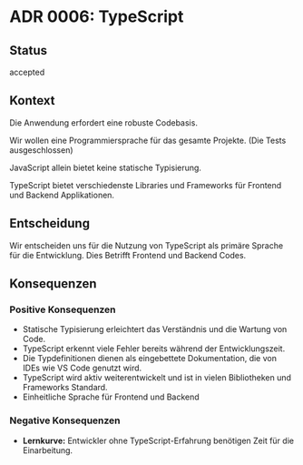 # ADR 0006: TypeScript

## Status

accepted

## Kontext

Die Anwendung erfordert eine robuste Codebasis.

Wir wollen eine Programmiersprache für das gesamte Projekte. (Die Tests ausgeschlossen)

JavaScript allein bietet keine statische Typisierung.

TypeScript bietet verschiedenste Libraries und Frameworks für Frontend und Backend Applikationen.

## Entscheidung

Wir entscheiden uns für die Nutzung von TypeScript als primäre Sprache für die Entwicklung.
Dies Betrifft Frontend und Backend Codes.

## Konsequenzen

### Positive Konsequenzen

- Statische Typisierung erleichtert das Verständnis und die Wartung von Code.
- TypeScript erkennt viele Fehler bereits während der Entwicklungszeit.
- Die Typdefinitionen dienen als eingebettete Dokumentation, die von IDEs wie VS Code genutzt wird.
- TypeScript wird aktiv weiterentwickelt und ist in vielen Bibliotheken und Frameworks Standard.
- Einheitliche Sprache für Frontend und Backend

### Negative Konsequenzen

- **Lernkurve:** Entwickler ohne TypeScript-Erfahrung benötigen Zeit für die Einarbeitung.

